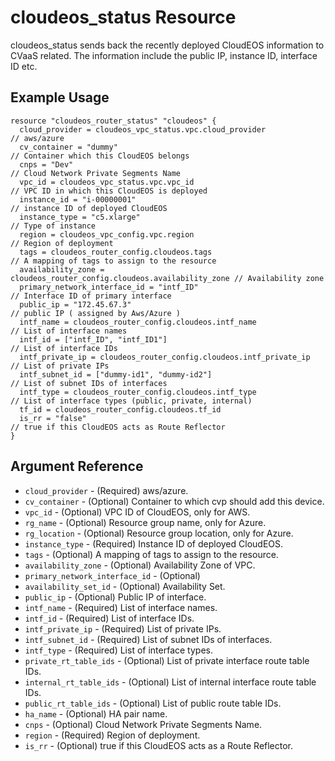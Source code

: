 # cloudeos_status Resource

cloudeos_status sends back the recently deployed CloudEOS information to CVaaS related.
The information include the public IP, instance ID, interface ID etc.

## Example Usage

```hcl
resource "cloudeos_router_status" "cloudeos" {
  cloud_provider = cloudeos_vpc_status.vpc.cloud_provider             // aws/azure
  cv_container = "dummy"                                              // Container which this CloudEOS belongs
  cnps = "Dev"                                                        // Cloud Network Private Segments Name
  vpc_id = cloudeos_vpc_status.vpc.vpc_id                             // VPC ID in which this CloudEOS is deployed
  instance_id = "i-00000001"                                          // instance ID of deployed CloudEOS
  instance_type = "c5.xlarge"                                         // Type of instance
  region = cloudeos_vpc_config.vpc.region                             // Region of deployment
  tags = cloudeos_router_config.cloudeos.tags                         // A mapping of tags to assign to the resource
  availability_zone = cloudeos_router_config.cloudeos.availability_zone // Availability zone
  primary_network_interface_id = "intf_ID"                            // Interface ID of primary interface
  public_ip = "172.45.67.3"                                           // public IP ( assigned by Aws/Azure )
  intf_name = cloudeos_router_config.cloudeos.intf_name               // List of interface names
  intf_id = ["intf_ID", "intf_ID1"]                                   // List of interface IDs
  intf_private_ip = cloudeos_router_config.cloudeos.intf_private_ip   // List of private IPs
  intf_subnet_id = ["dummy-id1", "dummy-id2"]                         // List of subnet IDs of interfaces
  intf_type = cloudeos_router_config.cloudeos.intf_type               // List of interface types (public, private, internal)
  tf_id = cloudeos_router_config.cloudeos.tf_id
  is_rr = "false"                                                     // true if this CloudEOS acts as Route Reflector
}
```

## Argument Reference

* `cloud_provider` - (Required) aws/azure.
* `cv_container` - (Optional) Container to which cvp should add this device.
* `vpc_id` - (Optional) VPC ID of CloudEOS, only for AWS.
* `rg_name` - (Optional) Resource group name, only for Azure.
* `rg_location` - (Optional) Resource group location, only for Azure.
* `instance_type` - (Required) Instance ID of deployed CloudEOS.
* `tags` - (Optional) A mapping of tags to assign to the resource.
* `availability_zone` - (Optional) Availability Zone of VPC.
* `primary_network_interface_id` - (Optional)
* `availability_set_id` - (Optional) Availability Set.
* `public_ip` - (Optional) Public IP of interface.
* `intf_name` - (Required) List of interface names.
* `intf_id` - (Required) List of interface IDs.
* `intf_private_ip` - (Required) List of private IPs.
* `intf_subnet_id` - (Required) List of subnet IDs of interfaces.
* `intf_type` - (Required) List of interface types.
* `private_rt_table_ids` - (Optional) List of private interface route table IDs.
* `internal_rt_table_ids` - (Optional) List of internal interface route table IDs.
* `public_rt_table_ids` - (Optional) List of public route table IDs.
* `ha_name` - (Optional) HA pair name.
* `cnps` - (Optional) Cloud Network Private Segments Name.
* `region` - (Required) Region of deployment.
* `is_rr` - (Optional) true if this CloudEOS acts as a Route Reflector.